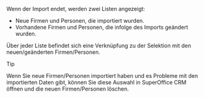 <!-- markdownlint-disable-file MD041 -->
Wenn der Import endet, werden zwei Listen angezeigt:

* Neue Firmen und Personen, die importiert wurden.
* Vorhandene Firmen und Personen, die infolge des Imports geändert wurden.

Über jeder Liste befindet sich eine Verknüpfung zu der Selektion mit den neuen/geänderten Firmen/Personen.

> [!TIP]
> Wenn Sie neue Firmen/Personen importiert haben und es Probleme mit den importierten Daten gibt, können Sie diese Auswahl in SuperOffice CRM öffnen und die neuen Firmen/Personen löschen.

